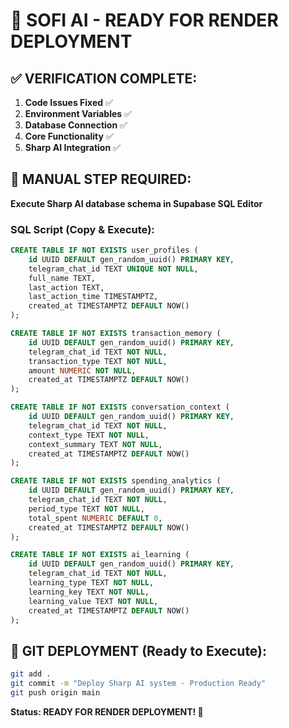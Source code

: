 # 🚀 SOFI AI - READY FOR RENDER DEPLOYMENT

## ✅ VERIFICATION COMPLETE:
1. **Code Issues Fixed** ✅
2. **Environment Variables** ✅ 
3. **Database Connection** ✅
4. **Core Functionality** ✅
5. **Sharp AI Integration** ✅

## 🔧 MANUAL STEP REQUIRED:
**Execute Sharp AI database schema in Supabase SQL Editor**

### SQL Script (Copy & Execute):
```sql
CREATE TABLE IF NOT EXISTS user_profiles (
    id UUID DEFAULT gen_random_uuid() PRIMARY KEY,
    telegram_chat_id TEXT UNIQUE NOT NULL,
    full_name TEXT,
    last_action TEXT,
    last_action_time TIMESTAMPTZ,
    created_at TIMESTAMPTZ DEFAULT NOW()
);

CREATE TABLE IF NOT EXISTS transaction_memory (
    id UUID DEFAULT gen_random_uuid() PRIMARY KEY,
    telegram_chat_id TEXT NOT NULL,
    transaction_type TEXT NOT NULL,
    amount NUMERIC NOT NULL,
    created_at TIMESTAMPTZ DEFAULT NOW()
);

CREATE TABLE IF NOT EXISTS conversation_context (
    id UUID DEFAULT gen_random_uuid() PRIMARY KEY,
    telegram_chat_id TEXT NOT NULL,
    context_type TEXT NOT NULL,
    context_summary TEXT NOT NULL,
    created_at TIMESTAMPTZ DEFAULT NOW()
);

CREATE TABLE IF NOT EXISTS spending_analytics (
    id UUID DEFAULT gen_random_uuid() PRIMARY KEY,
    telegram_chat_id TEXT NOT NULL,
    period_type TEXT NOT NULL,
    total_spent NUMERIC DEFAULT 0,
    created_at TIMESTAMPTZ DEFAULT NOW()
);

CREATE TABLE IF NOT EXISTS ai_learning (
    id UUID DEFAULT gen_random_uuid() PRIMARY KEY,
    telegram_chat_id TEXT NOT NULL,
    learning_type TEXT NOT NULL,
    learning_key TEXT NOT NULL,
    learning_value TEXT NOT NULL,
    created_at TIMESTAMPTZ DEFAULT NOW()
);
```

## 🚀 GIT DEPLOYMENT (Ready to Execute):
```bash
git add .
git commit -m "Deploy Sharp AI system - Production Ready"
git push origin main
```

**Status: READY FOR RENDER DEPLOYMENT! 🎯**
